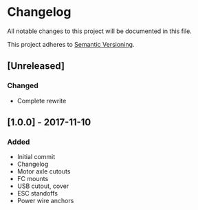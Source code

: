 # Changelog
All notable changes to this project will be documented in this file.

This project adheres to [Semantic Versioning](http://semver.org/spec/v2.0.0.html).

## [Unreleased]
### Changed
* Complete rewrite

## [1.0.0] - 2017-11-10
### Added
* Initial commit
* Changelog
* Motor axle cutouts
* FC mounts
* USB cutout, cover
* ESC standoffs
* Power wire anchors

